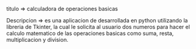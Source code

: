 titulo => calculadora de operaciones basicas

Descripcion => es una aplicacion de desarrollada en python utilizando la libreria de Tkinter, la cual le solicita al usuario dos numeros para hacer el calculo matematico de las operaciones basicas como suma, resta, multiplicacion y division.



